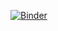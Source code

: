 [![Binder](https://mybinder.org/badge_logo.svg)](https://mybinder.org/v2/gh/stuzenz/primes-page-notebooks/master)
